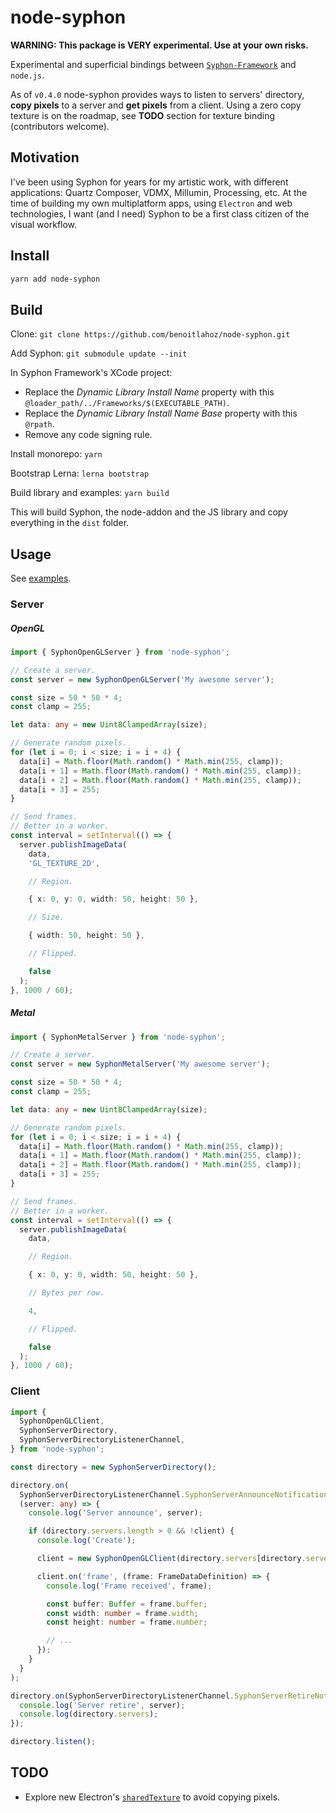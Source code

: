 # node-syphon

**WARNING: This package is VERY experimental. Use at your own risks.**

Experimental and superficial bindings between [`Syphon-Framework`](https://github.com/Syphon/Syphon-Framework) and `node.js`.

As of `v0.4.0` node-syphon provides ways to listen to servers' directory, **copy pixels** to a server and **get pixels** from a client. Using a zero copy texture is on the roadmap, see **TODO** section for texture binding (contributors welcome).

## Motivation

I've been using Syphon for years for my artistic work, with different applications: Quartz Composer, VDMX, Millumin, Processing, etc.
At the time of building my own multiplatform apps, using `Electron` and web technologies, I want (and I need) Syphon to be a first class citizen of the visual workflow.

## Install

```sh
yarn add node-syphon
```

## Build

Clone:
`git clone https://github.com/benoitlahoz/node-syphon.git`

Add Syphon:
`git submodule update --init`

In Syphon Framework's XCode project:

- Replace the _Dynamic Library Install Name_ property with this `@loader_path/../Frameworks/$(EXECUTABLE_PATH)`.
- Replace the _Dynamic Library Install Name Base_ property with this `@rpath`.
- Remove any code signing rule.

Install monorepo:
`yarn`

Bootstrap Lerna:
`lerna bootstrap`

Build library and examples:
`yarn build`

This will build Syphon, the node-addon and the JS library and copy everything in the `dist` folder.

## Usage

See [examples](https://github.com/benoitlahoz/node-syphon/tree/main/examples).

### Server

##### OpenGL

```typescript
import { SyphonOpenGLServer } from 'node-syphon';

// Create a server.
const server = new SyphonOpenGLServer('My awesome server');

const size = 50 * 50 * 4;
const clamp = 255;

let data: any = new Uint8ClampedArray(size);

// Generate random pixels.
for (let i = 0; i < size; i = i + 4) {
  data[i] = Math.floor(Math.random() * Math.min(255, clamp));
  data[i + 1] = Math.floor(Math.random() * Math.min(255, clamp));
  data[i + 2] = Math.floor(Math.random() * Math.min(255, clamp));
  data[i + 3] = 255;
}

// Send frames.
// Better in a worker.
const interval = setInterval(() => {
  server.publishImageData(
    data,
    'GL_TEXTURE_2D',

    // Region.

    { x: 0, y: 0, width: 50, height: 50 },

    // Size.

    { width: 50, height: 50 },

    // Flipped.

    false
  );
}, 1000 / 60);
```

##### Metal

```typescript
import { SyphonMetalServer } from 'node-syphon';

// Create a server.
const server = new SyphonMetalServer('My awesome server');

const size = 50 * 50 * 4;
const clamp = 255;

let data: any = new Uint8ClampedArray(size);

// Generate random pixels.
for (let i = 0; i < size; i = i + 4) {
  data[i] = Math.floor(Math.random() * Math.min(255, clamp));
  data[i + 1] = Math.floor(Math.random() * Math.min(255, clamp));
  data[i + 2] = Math.floor(Math.random() * Math.min(255, clamp));
  data[i + 3] = 255;
}

// Send frames.
// Better in a worker.
const interval = setInterval(() => {
  server.publishImageData(
    data,

    // Region.

    { x: 0, y: 0, width: 50, height: 50 },

    // Bytes per row.

    4,

    // Flipped.

    false
  );
}, 1000 / 60);
```

### Client

```typescript
import {
  SyphonOpenGLClient,
  SyphonServerDirectory,
  SyphonServerDirectoryListenerChannel,
} from 'node-syphon';

const directory = new SyphonServerDirectory();

directory.on(
  SyphonServerDirectoryListenerChannel.SyphonServerAnnounceNotification,
  (server: any) => {
    console.log('Server announce', server);

    if (directory.servers.length > 0 && !client) {
      console.log('Create');

      client = new SyphonOpenGLClient(directory.servers[directory.servers.length - 1]);

      client.on('frame', (frame: FrameDataDefinition) => {
        console.log('Frame received', frame);

        const buffer: Buffer = frame.buffer;
        const width: number = frame.width;
        const height: number = frame.number;

        // ...
      });
    }
  }
);

directory.on(SyphonServerDirectoryListenerChannel.SyphonServerRetireNotification, (server: any) => {
  console.log('Server retire', server);
  console.log(directory.servers);
});

directory.listen();
```

## TODO

- Explore new Electron's [`sharedTexture`](https://www.electronjs.org/docs/latest/api/structures/offscreen-shared-texture) to avoid copying pixels.
